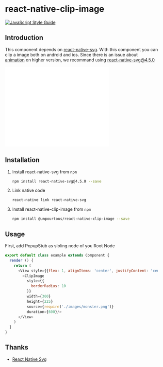 # react-native-clip-image

[![JavaScript Style Guide](https://cdn.rawgit.com/feross/standard/master/badge.svg)](https://github.com/feross/standard)  
  
## Introduction 
This component depends on [react-native-svg](https://github.com/react-native-community/react-native-svg). With this component you can clip a image both on android and ios. Since there is an issue about [animation](https://github.com/react-native-community/react-native-svg/issues/251) on higher version, we recommand using react-native-svg@4.5.0

![demo](https://github.com/UnPourTous/react-native-clip-image/blob/master/screenshots/clip-image-demo.gif?raw=true)

## Installation 
1. Install react-native-svg from `npm`

    ```bash
    npm install react-native-svg@4.5.0 --save
    ```
    
2. Link native code

    ```bash
    react-native link react-native-svg
    ```
    
3. Install react-native-clip-image from `npm`

    ```bash
    npm install @unpourtous/react-native-clip-image --save
    ```

## Usage
First, add PopupStub as sibling node of you Root Node
``` js
export default class example extends Component {
  render () {
    return (
      <View style={{flex: 1, alignItems: 'center', justifyContent: 'center'}}>
        <ClipImage
          style={{
            borderRadius: 10
          }}
          width={300}
          height={225}
          source={require('./images/monster.png')}
          duration={600}/>
      </View>
    )
  }
}
```
## Thanks
* [React Native Svg](https://github.com/react-native-community/react-native-svg)
